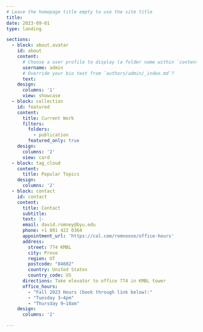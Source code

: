 ```yaml
---
# Leave the homepage title empty to use the site title
title:
date: 2023-09-01
type: landing

sections:
  - block: about.avatar
    id: about
    content:
      # Choose a user profile to display (a folder name within `content/authors/`)
      username: admin
      # Override your bio text from `authors/admin/_index.md`?
      text:
    design:
      columns: '1'
      view: showcase
  - block: collection
    id: featured
    content:
      title: Current Work
      filters:
        folders:
          - publication
        featured_only: true
    design:
      columns: '2'
      view: card
  - block: tag_cloud
    content:
      title: Popular Topics
    design:
      columns: '2'
  - block: contact
    id: contact
    content:
      title: Contact
      subtitle:
      text: |-
      email: david.romney@byu.edu
      phone: +1 801 422 0364
      appointment_url: 'https://cal.com/romnoose/office-hours'
      address:
        street: 774 KMBL
        city: Provo
        region: UT
        postcode: "84602"
        country: United States
        country_code: US
      directions: Take elevator to office 774 in KMBL tower
      office_hours:
        - "Fall 2023 Hours (book through link below):"
        - "Tuesday 3–4pm"
        - "Thursday 9–10am"
    design:
      columns: '2'

---
```

